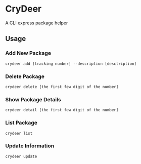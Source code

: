 # CryDeer
A CLI express package helper

## Usage
### Add New Package
```
crydeer add [tracking number] --description [desctription]
```

### Delete Package

```
crydeer delete [the first few digit of the number]
```

### Show Package Details

```
crydeer detail [the first few digit of the number]
```

### List Package

```
crydeer list
```

### Update Information

```
crydeer update
```

